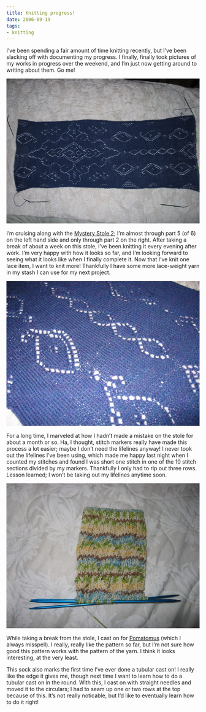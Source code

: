 ```yaml
---
title: Knitting progress!
date: 2006-09-19
tags:
- knitting
---
```

I’ve been spending a fair amount of time knitting recently, but I’ve been slacking off with documenting my progress. I finally, finally took pictures of my works in progress over the weekend, and I’m just now getting around to writing about them. Go me!

![A knitting project in progress.](../../images/progress-20060914.jpg "Mystery Stole in progress.")

I’m cruising along with the [Mystery Stole 2](http://groups.yahoo.com/group/Mystery_Stole_2); I’m almost through part 5 (of 6) on the left hand side and only through part 2 on the right. After taking a break of about a week on this stole, I’ve been knitting it every evening after work. I’m very happy with how it looks so far, and I’m looking forward to seeing what it looks like when I finally complete it. Now that I’ve knit one lace item, I want to knit more! Thankfully I have some more lace-weight yarn in my stash I can use for my next project.

![Close up of a blue stole.](../../images/20060914-closeup.jpg "Mystery Stole close up.")

For a long time, I marveled at how I hadn’t made a mistake on the stole for about a month or so. Ha, I thought, stitch markers really have made this process a lot easier; maybe I don’t need the lifelines anyway! I never took out the lifelines I’ve been using, which made me happy last night when I counted my stitches and found I was short one stitch in one of the 10 stitch sections divided by my markers. Thankfully I only had to rip out three rows. Lesson learned; I won’t be taking out my lifelines anytime soon.

![A knit sock in progress.](../../images/20060914.jpg "Pomatomus sock in progress!")

While taking a break from the stole, I cast on for [Pomatomus](http://www.knitty.com/ISSUEwinter05/PATTpomatomus.html) (which I always misspell). I really, really like the pattern so far, but I’m not sure how good this pattern works with the pattern of the yarn. I think it looks interesting, at the very least.

This sock also marks the first time I’ve ever done a tubular cast on! I really like the edge it gives me, though next time I want to learn how to do a tubular cast on in the round. With this, I cast on with straight needles and moved it to the circulars; I had to seam up one or two rows at the top because of this. It’s not really noticable, but I’d like to eventually learn how to do it right!

